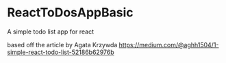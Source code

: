 # ReactToDosAppBasic

A simple todo list app for react 

based off the article by Agata Krzywda 
https://medium.com/@aghh1504/1-simple-react-todo-list-52186b62976b